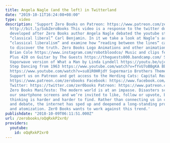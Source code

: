 ```yaml
---
title: Angela Nagle (and the left) in Twitterland
date: "2019-10-11T16:24:08+08:00"
type: video
description: 'Support Zero Books on Patreon: https://www.patreon.com/zerobooks Subscribe:
  http://bit.ly/SubZeroBooks This video is a response to the twitter dogpile that
  developed after Zero Books author Angela Nagle debated the youtube star and conservative
  “classical liberal” Carl Benjamin. In it we take a look at Nagle’s argument against
  “classical liberalism” and examine how “reading between the lines” can stymy efforts
  to discover the truth. Zero Books Logo Animations and other animations donated by
  Brian Cole https://www.instagram.com/robotbloodco/ Music and clips featured Macintosh
  Plus 420 on Guitar by The Guests https://theguests000.bandcamp.com/ Slowed down
  Vaporwave version of What a Man by Linda Lyndell https://youtu.be/ujcGk6_jST0 Irish
  Step Dancing from 1963 https://www.youtube.com/watch?v=fYvU7oBBgKA 8bit Myst Theme
  https://www.youtube.com/watch?v=su81R0HRjdY Supermario Brothers Theme https://commons.wikimedia.org/wiki/File:Russian_anthem_instrumental.oga
  Support us on Patreon and get access to the Herding Cats: Capital Reading Group
  https://www.patreon.com/zerobooks Facebook: https://www.facebook.com/ZeroBooks/
  Twitter: https://twitter.com/zer0books Patreon: https://www.patreon.com/zerobooks
  Zero Books Manifesto: The modern world is at an impasse. Disasters scroll across
  our smartphone screens and we’re invited to like, follow or upvote, but critical
  thinking is harder and harder to find. Rather than connecting us in common struggle
  and debate, the internet has sped up and deepened a long-standing process of alienation
  and atomization. Zer0 Books wants to work against this trend.'
publishdate: "2018-10-09T06:11:51.000Z"
url: /zerobooks/oQqRxkP2xr0/
providers:
  youtube:
    id: oQqRxkP2xr0
---
```


